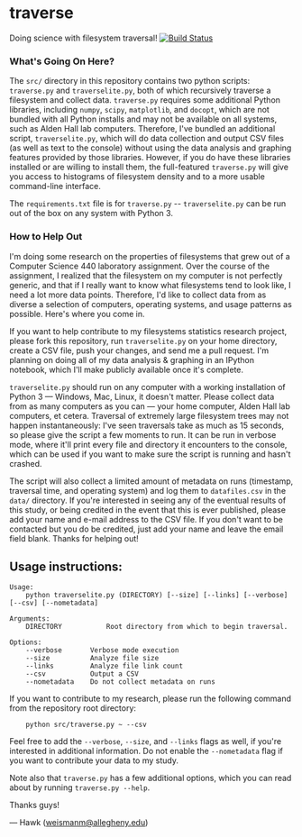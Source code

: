 traverse
========

Doing science with filesystem traversal! [![Build Status](https://travis-ci.org/hawkw/traverse.png?branch=master)](https://travis-ci.org/hawkw/traverse)

### What's Going On Here?

The `src/` directory in this repository contains two python scripts: `traverse.py` and `traverselite.py`, both of which recursively traverse a filesystem and collect data. `traverse.py` requires some additional Python libraries, including `numpy`, `scipy`, `matplotlib`, and `docopt`, which are not bundled with all Python installs and may not be available on all systems, such as Alden Hall lab computers. Therefore, I've bundled an additional script, `traverselite.py`, which will do data collection and output CSV files (as well as text to the console) without using the data analysis and graphing features provided by those libraries. However, if you do have these libraries installed or are willing to install them, the full-featured `traverse.py` will give you access to histograms of filesystem density and to a more usable command-line interface.

The `requirements.txt` file is for `traverse.py` -- `traverselite.py` can be run out of the box on any system with Python 3.

### How to Help Out

I'm doing some research on the properties of filesystems that grew out of a Computer Science 440 laboratory assignment. Over the course of the assignment, I realized that the filesystem on my computer is not perfectly generic, and that if I really want to know what filesystems tend to look like, I need a lot more data points. Therefore, I'd like to collect data from as diverse a selection of computers, operating systems, and usage patterns as possible. Here's where you come in.

If you want to help contribute to my filesystems statistics research project, please fork this repository, run `traverselite.py` on your home directory, create a CSV file, push your changes, and send me a pull request. I'm planning on doing all of my data analysis & graphing in an IPython notebook, which I'll make publicly available once it's complete.

`traverselite.py` should run on any computer with a working installation of Python 3 — Windows, Mac, Linux, it doesn't matter. Please collect data from as many computers as you can — your home computer, Alden Hall lab computers, et cetera. Traversal of extremely large filesystem trees may not happen instantaneously: I've seen traversals take as much as 15 seconds, so please give the script a few moments to run. It can be run in verbose mode, where it'll print every file and directory it encounters to the console, which can be used if you want to make sure the script is running and hasn't crashed.

The script will also collect a limited amount of metadata on runs (timestamp, traversal time, and operating system) and log them to `datafiles.csv` in the `data/` directory. If you're interested in seeing any of the eventual results of this study, or being credited in the event that this is ever published, please add your name and e-mail address to the CSV file. If you don't want to be contacted but you do be credited, just add your name and leave the email field blank. Thanks for helping out!

Usage instructions:
--------------------

```
Usage: 
    python traverselite.py (DIRECTORY) [--size] [--links] [--verbose] [--csv] [--nometadata]

Arguments:
    DIRECTORY           Root directory from which to begin traversal.

Options:
    --verbose       Verbose mode execution
    --size          Analyze file size
    --links         Analyze file link count
    --csv           Output a CSV
    --nometadata    Do not collect metadata on runs

```

If you want to contribute to my research, please run the following command from the repository root directory:
```
    python src/traverse.py ~ --csv
```

Feel free to add the `--verbose`, `--size`, and `--links` flags as well, if you're interested in additional information. Do not enable the `--nometadata` flag if you want to contribute your data to my study.

Note also that `traverse.py` has a few additional options, which you can read about by running `traverse.py --help`.

Thanks guys!

 — Hawk (weismanm@allegheny.edu)
